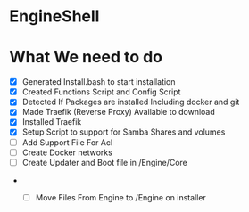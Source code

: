 # EngineShell

# What We need to do

- [x] Generated Install.bash to start installation 
- [x] Created Functions Script and Config Script
- [x] Detected If Packages are installed Including docker and git
- [x] Made Traefik (Reverse Proxy) Available to download
- [x] Installed Traefik
- [x] Setup Script to support for Samba Shares and volumes
- [ ] Add Support File For Acl
- [ ] Create Docker networks
- [ ] Create Updater and Boot file in /Engine/Core
- - [ ] Move Files From Engine to /Engine on installer

